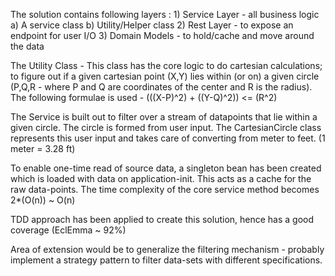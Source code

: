 The solution contains following layers :
	1) Service Layer - all business logic
		a) A service class
		b) Utility/Helper class
	2) Rest Layer - to expose an endpoint for user I/O
	3) Domain Models - to hold/cache and move around the data
	
The Utility Class - 
	This class has the core logic to do cartesian calculations; to figure out if a given cartesian point (X,Y) lies within (or on) a given circle (P,Q,R - 	where 	P and Q are coordinates of the center and R is the radius). 
	The following formulae is used - 
		(((X-P)^2) + ((Y-Q)^2)) <= (R^2)
		
The Service is built out to filter over a stream of datapoints that lie within a given circle. The circle is formed from user input. The CartesianCircle class represents this user input and takes care of converting from meter to feet. (1 meter = 3.28 ft)

To enable one-time read of source data, a singleton bean has been created which is loaded with data on application-init. This acts as a cache for the raw data-points. The time complexity of the core service method becomes 2*(O(n)) ~ O(n)

TDD approach has been applied to create this solution, hence has a good coverage (EclEmma ~ 92%)

Area of extension would be to generalize the filtering mechanism - probably implement a strategy pattern to filter data-sets with different specifications.
